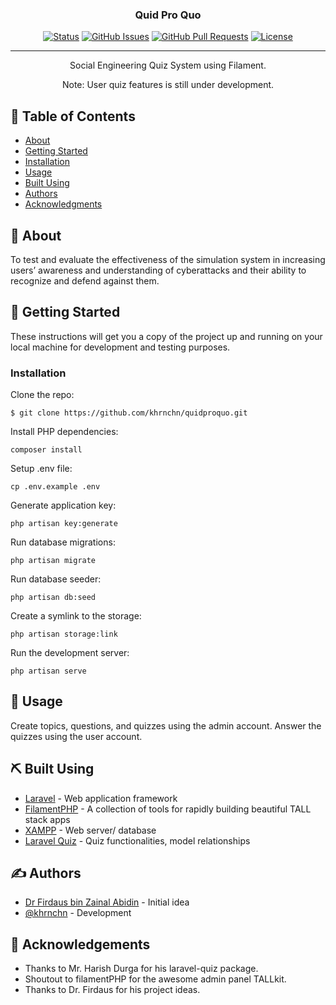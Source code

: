 <h3 align="center">Quid Pro Quo</h3>

<div align="center">

[![Status](https://img.shields.io/badge/status-active-success.svg)]()
[![GitHub Issues](https://img.shields.io/github/issues/kylelobo/The-Documentation-Compendium.svg)](https://github.com/kylelobo/The-Documentation-Compendium/issues)
[![GitHub Pull Requests](https://img.shields.io/github/issues-pr/kylelobo/The-Documentation-Compendium.svg)](https://github.com/kylelobo/The-Documentation-Compendium/pulls)
[![License](https://img.shields.io/badge/license-MIT-blue.svg)](/LICENSE)

</div>

---

<p align="center"> Social Engineering Quiz System using Filament.
    <br> 
</p>

<p align="center"> Note: User quiz features is still under development.
    <br> 
</p>

## 📝 Table of Contents

- [About](#about)
- [Getting Started](#getting_started)
- [Installation](#installation)
- [Usage](#usage)
- [Built Using](#built_using)
- [Authors](#authors)
- [Acknowledgments](#acknowledgement)

## 🧐 About <a name = "about"></a>

To test and evaluate the effectiveness of the simulation system in increasing users’ awareness and understanding of cyberattacks and their ability to recognize and defend against them.

## 🏁 Getting Started <a name = "getting_started"></a>

These instructions will get you a copy of the project up and running on your local machine for development and testing purposes.

### Installation

Clone the repo:
```
$ git clone https://github.com/khrnchn/quidproquo.git
```

Install PHP dependencies:
```
composer install
```

Setup .env file:
```
cp .env.example .env
```

Generate application key:
```
php artisan key:generate
```

Run database migrations:
```
php artisan migrate
```

Run database seeder:
```
php artisan db:seed
```

Create a symlink to the storage:
```
php artisan storage:link
```

Run the development server:
```
php artisan serve
```

## 🎈 Usage <a name="usage"></a>

Create topics, questions, and quizzes using the admin account. Answer the quizzes using the user account.

## ⛏️ Built Using <a name = "built_using"></a>

- [Laravel](https://laravel.com/) - Web application framework
- [FilamentPHP](https://filamentphp.com/) - A collection of tools for rapidly building beautiful TALL stack apps
- [XAMPP](https://www.apachefriends.org/) - Web server/ database
- [Laravel Quiz](https://github.com/harishdurga/laravel-quiz) - Quiz functionalities, model relationships

## ✍️ Authors <a name = "authors"></a>

- [Dr Firdaus bin Zainal Abidin](https://apps.ump.edu.my/expertDirectory/profile.jsp?email=firdausza@ump.edu.my) - Initial idea
- [@khrnchn](https://github.com/khrnchn) - Development

## 🎉 Acknowledgements <a name = "acknowledgement"></a>

- Thanks to Mr. Harish Durga for his laravel-quiz package. 
- Shoutout to filamentPHP for the awesome admin panel TALLkit.
- Thanks to Dr. Firdaus for his project ideas.

